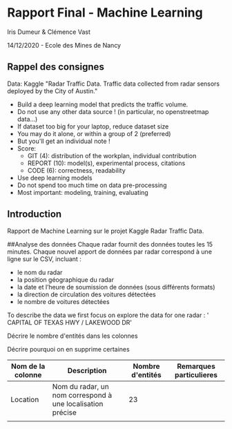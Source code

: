 
# Rapport Final - Machine Learning


Iris Dumeur & Clémence Vast

14/12/2020 - Ecole des Mines de Nancy

## Rappel des consignes
Data: Kaggle "Radar Traffic Data. Traffic data collected from radar sensors deployed by the City of Austin."
- Build a deep learning model that predicts the traffic volume.
- Do not use any other data source ! (in particular, no openstreetmap data...)
- If dataset too big for your laptop, reduce dataset size
- You may do it alone, or within a group of 2 (preferred)
- But you'll get an individual note !
- Score:
    - GIT (4): distribution of the workplan, individual contribution
    - REPORT (10): model(s), experimental process, citations
    - CODE (6): correctness, readability
- Use deep learning models
- Do not spend too much time on data pre-processing
- Most important: modeling, training, evaluating

## Introduction
Rapport de Machine Learning sur le projet Kaggle Radar Traffic Data.

##Analyse des données
Chaque radar fournit des données toutes les 15 minutes. Chaque nouvel apport de données par radar correspond à une ligne sur le CSV, incluant : 
 - le nom du radar
 - la position géographique du radar
 - la date et l’heure de soumission de données (sous différents formats)
 - la direction de circulation des voitures détectées
 - le nombre de voitures détectées
 
To describe the data we first focus on explore the data for one radar : ' CAPITAL OF TEXAS HWY / LAKEWOOD DR'


Décrire le nombre d'entités dans les colonnes

Décrire pourquoi on en supprime certaines


| Nom de la colonne | Description | Nombre d'entités | Remarques particulieres |
| ----------------- | ----------- |----------------- | ----------------------- |
| Location     | Nom du radar, un nom correspond à une localisation précise | 23  |    |
|     |  |    |    |


